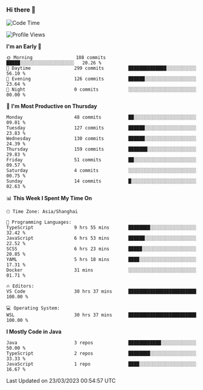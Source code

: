 ### Hi there 👋

<!--
**waynelwz/waynelwz** is a ✨ _special_ ✨ repository because its `README.md` (this file) appears on your GitHub profile.

Here are some ideas to get you started:

- 🔭 I’m currently working on ...
- 🌱 I’m currently learning ...
- 👯 I’m looking to collaborate on ...
- 🤔 I’m looking for help with ...
- 💬 Ask me about ...
- 📫 How to reach me: ...
- 😄 Pronouns: ...
- ⚡ Fun fact: ...
-->

<!--START_SECTION:waka-->
![Code Time](http://img.shields.io/badge/Code%20Time-1%2C177%20hrs%2040%20mins-blue)

![Profile Views](http://img.shields.io/badge/Profile%20Views-0-blue)

**I'm an Early 🐤** 

```text
🌞 Morning                108 commits         █████░░░░░░░░░░░░░░░░░░░░   20.26 % 
🌆 Daytime                299 commits         ██████████████░░░░░░░░░░░   56.10 % 
🌃 Evening                126 commits         ██████░░░░░░░░░░░░░░░░░░░   23.64 % 
🌙 Night                  0 commits           ░░░░░░░░░░░░░░░░░░░░░░░░░   00.00 % 
```
📅 **I'm Most Productive on Thursday** 

```text
Monday                   48 commits          ██░░░░░░░░░░░░░░░░░░░░░░░   09.01 % 
Tuesday                  127 commits         ██████░░░░░░░░░░░░░░░░░░░   23.83 % 
Wednesday                130 commits         ██████░░░░░░░░░░░░░░░░░░░   24.39 % 
Thursday                 159 commits         ███████░░░░░░░░░░░░░░░░░░   29.83 % 
Friday                   51 commits          ██░░░░░░░░░░░░░░░░░░░░░░░   09.57 % 
Saturday                 4 commits           ░░░░░░░░░░░░░░░░░░░░░░░░░   00.75 % 
Sunday                   14 commits          █░░░░░░░░░░░░░░░░░░░░░░░░   02.63 % 
```


📊 **This Week I Spent My Time On** 

```text
🕑︎ Time Zone: Asia/Shanghai

💬 Programming Languages: 
TypeScript               9 hrs 55 mins       ████████░░░░░░░░░░░░░░░░░   32.42 % 
JavaScript               6 hrs 53 mins       ██████░░░░░░░░░░░░░░░░░░░   22.52 % 
SCSS                     6 hrs 23 mins       █████░░░░░░░░░░░░░░░░░░░░   20.85 % 
YAML                     5 hrs 18 mins       ████░░░░░░░░░░░░░░░░░░░░░   17.31 % 
Docker                   31 mins             ░░░░░░░░░░░░░░░░░░░░░░░░░   01.71 % 

🔥 Editors: 
VS Code                  30 hrs 37 mins      █████████████████████████   100.00 % 

💻 Operating System: 
WSL                      30 hrs 37 mins      █████████████████████████   100.00 % 
```

**I Mostly Code in Java** 

```text
Java                     3 repos             ████████████░░░░░░░░░░░░░   50.00 % 
TypeScript               2 repos             ████████░░░░░░░░░░░░░░░░░   33.33 % 
JavaScript               1 repo              ████░░░░░░░░░░░░░░░░░░░░░   16.67 % 
```




 Last Updated on 23/03/2023 00:54:57 UTC
<!--END_SECTION:waka-->
